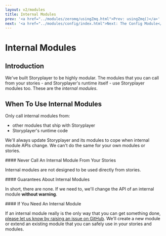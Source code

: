 ```yaml
---
layout: v2/modules
title: Internal Modules
prev: '<a href="../modules/zeromq/usingZmq.html">Prev: usingZmq()</a>'
next: '<a href="../modules/config/index.html">Next: The Config Module</a>'
---
```

# Internal Modules

## Introduction

We've built Storyplayer to be highly modular. The modules that you can call from your stories - and Storyplayer's runtime itself - use Storyplayer modules too. These are the _internal modules_.

## When To Use Internal Modules

Only call internal modules from:

* other modules that ship with Storyplayer
* Storyplayer's runtime code

We'll always update Storyplayer and its modules to cope when internal module APIs change. We can't do the same for your own modules or stories.

<div class="callout danger" markdown="1">
#### Never Call An Internal Module From Your Stories

Internal modules are not designed to be used directly from stories.
</div>

<div class="callout warning" markdown="1">
#### Guarantees About Internal Modules

In short, there are none. If we need to, we'll change the API of an internal module __without warning__.
</div>

<div class="callout info" markdown="1">
#### If You Need An Internal Module

If an internal module really is the only way that you can get something done, [please let us know by raising an issue on GitHub](https://github.com/datasift/storyplayer/issues). We'll create a new module or extend an existing module that you can safely use in your stories and modules.
</div>